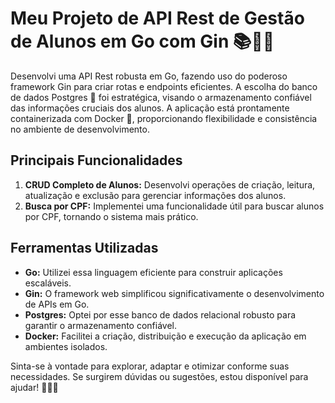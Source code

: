 # Meu Projeto de API Rest de Gestão de Alunos em Go com Gin 📚👨‍🎓

Desenvolvi uma API Rest robusta em Go, fazendo uso do poderoso framework Gin para criar rotas e endpoints eficientes. A escolha do banco de dados Postgres 🐘 foi estratégica, visando o armazenamento confiável das informações cruciais dos alunos. A aplicação está prontamente containerizada com Docker 🐳, proporcionando flexibilidade e consistência no ambiente de desenvolvimento.

## Principais Funcionalidades
1. **CRUD Completo de Alunos:** Desenvolvi operações de criação, leitura, atualização e exclusão para gerenciar informações dos alunos.
2. **Busca por CPF:** Implementei uma funcionalidade útil para buscar alunos por CPF, tornando o sistema mais prático.

## Ferramentas Utilizadas
- **Go:** Utilizei essa linguagem eficiente para construir aplicações escaláveis.
- **Gin:** O framework web simplificou significativamente o desenvolvimento de APIs em Go.
- **Postgres:** Optei por esse banco de dados relacional robusto para garantir o armazenamento confiável.
- **Docker:** Facilitei a criação, distribuição e execução da aplicação em ambientes isolados.

Sinta-se à vontade para explorar, adaptar e otimizar conforme suas necessidades. Se surgirem dúvidas ou sugestões, estou disponível para ajudar! 🚀👩‍💻
